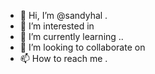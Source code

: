 - 👋 Hi, I’m @sandyhal .
- 👀 I’m interested in 
- 🌱 I’m currently learning ..
- 💞️ I’m looking to collaborate on 
- 📫 How to reach me .

<!---
sandyhal/sandyhal is a ✨ special ✨ repository because its `README.md` (this file) appears on your GitHub profile.
You can click the Preview link to take a look at your changes.
--->
